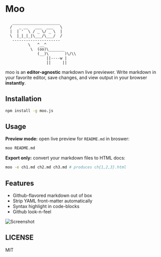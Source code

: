 # Moo

```
   _____________________
  /   _ __   ___  ___   \
  |  | '  \ / _ \/ _ \  |
  \  |_|_|_|\___/\___/  /
   ---------------------
          \   ^__^
           \  (oo)\_______
              (__)\       )\/\\
                  ||----w |
                  ||     ||
```

moo is an **editor-agnostic** markdown live previewer. Write markdown in your favorite editor, save changes, and view output in your browser **instantly**.

## Installation

``` bash
npm install -g moo.js
```

## Usage

**Preview mode:** open live preview for `README.md` in broswer:

``` bash
moo README.md
```

**Export only:** convert your markdown files to HTML docs:

``` bash
moo -e ch1.md ch2.md ch3.md # produces ch{1,2,3}.html
```

## Features

* Github-flavored markdown out of box
* Strip YAML front-matter automatically
* Syntax highlight in code-blocks
* Github look-n-feel

![Screenshot](http://i.minus.com/ibnNN6nGKyGKD3.png)

## LICENSE

MIT
